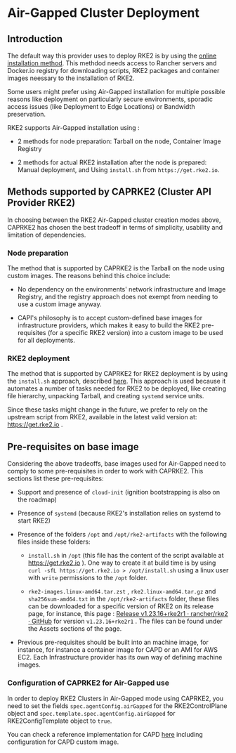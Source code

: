# Air-Gapped Cluster Deployment

## Introduction

The default way this provider uses to deploy RKE2 is by using the [online installation method](https://docs.rke2.io/install/quickstart). This methdod needs access to Rancher servers and Docker.io registry for downloading scripts, RKE2 packages and container images neessary to the installation of RKE2.

Some users might prefer using Air-Gapped installation for multiple possible reasons like deployment on particularly secure environments, sporadic access issues (like Deployment to Edge Locations) or Bandwidth preservation.

RKE2 supports Air-Gapped installation using :

- 2 methods for node preparation: Tarball on the node, Container Image Registry
  
- 2 methods for actual RKE2 installation after the node is prepared: Manual deployment, and Using `install.sh` from `https://get.rke2.io`.
  

## Methods supported by CAPRKE2 (Cluster API Provider RKE2)

In choosing between the RKE2 Air-Gapped cluster creation modes above, CAPRKE2 has chosen the best tradeoff in terms of simplicity, usability and limitation of dependencies.

### Node preparation

The method that is supported by CAPRKE2 is the Tarball on the node using custom images. The reasons behind this choice include:

- No dependency on the environments' network infrastructure and Image Registry, and the registry approach does not exempt from needing to use a custom image anyway.
  
- CAPI's philosophy is to accept custom-defined base images for infrastructure providers, which makes it easy to build the RKE2 pre-requisites (for a specific RKE2 version) into a custom image to be used for all deployments.
  

### RKE2 deployment

The method that is supported by CAPRKE2 for RKE2 deployment is by using the `install.sh` approach, described [here](https://docs.rke2.io/install/airgap#rke2-installsh-script-install). This approach is used because it automates a number of tasks needed for RKE2 to be deployed, like creating file hierarchy, unpacking Tarball, and creating `systemd` service units.

Since these tasks might change in the future, we prefer to rely on the upstream script from RKE2, available in the latest valid version at: https://get.rke2.io .

## Pre-requisites on base image

Considering the above tradeoffs, base images used for Air-Gapped need to comply to some pre-requisites in order to work with CAPRKE2. This sections list these pre-requisites:

- Support and presence of `cloud-init` (ignition bootstrapping is also on the roadmap)
  
- Presence of `systemd` (because RKE2's installation relies on systemd to start RKE2)
  
- Presence of the folders `/opt` and `/opt/rke2-artifacts` with the following files inside these folders:
  
  - `install.sh` in `/opt` (this file has the content of the script available at https://get.rke2.io ). One way to create it at build time is by using `curl -sfL https://get.rke2.io > /opt/install.sh` using a linux user with `write` permissions to the `/opt` folder.
    
  - `rke2-images.linux-amd64.tar.zst` , `rke2.linux-amd64.tar.gz` and `sha256sum-amd64.txt` in the `/opt/rke2-artifacts` folder, these files can be downloaded for a specific version of RKE2 on its release page, for instance, this page : [Release v1.23.16+rke2r1 · rancher/rke2 · GitHub](https://github.com/rancher/rke2/releases/tag/v1.23.16%2Brke2r1) for version `v1.23.16+rke2r1` . The files can be found under the Assets sections of the page.
    
- Previous pre-requisites should be built into an machine image, for instance, for instance a container image for CAPD or an AMI for AWS EC2. Each Infrastructure provider has its own way of defining machine images.
  

### Configuration of CAPRKE2 for Air-Gapped use

In order to deploy RKE2 Clusters in Air-Gapped mode using CAPRKE2, you need to set the fields `spec.agentConfig.airGapped` for the RKE2ControlPlane object and `spec.template.spec.agentConfig.airGapped` for RKE2ConfigTemplate object to `true`.

You can check a reference implementation for CAPD [here](https://github.com/rancher/cluster-api-provider-rke2/tree/main/examples/docker/air-gapped) including configuration for CAPD custom image.